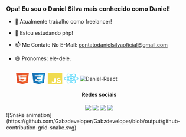 ### Opa! Eu sou o Daniel Silva mais conhecido como Daniel!

- 🔭 Atualmente trabalho como freelancer!
- 🌱 Estou estudando php!
- 📫 Me Contate No E-Mail: contatodanielsilvaoficial@gmail.com
- 😄 Pronomes: ele-dele.
  
  <div style="display: inline_block"><br>
  <img align="center" alt="Daniel-HTML" height="30" width="40" src="https://raw.githubusercontent.com/devicons/devicon/master/icons/html5/html5-original.svg">
  <img align="center" alt="Daniel-CSS" height="30" width="40" src="https://raw.githubusercontent.com/devicons/devicon/master/icons/css3/css3-original.svg">
  <img align="center" alt="Daniel-Js" height="30" width="40" src="https://raw.githubusercontent.com/devicons/devicon/master/icons/javascript/javascript-plain.svg">
  <img align="center" alt="Daniel-React" height="30" width="40" src="https://raw.githubusercontent.com/devicons/devicon/master/icons/react/react-original.svg">
  <img align="center" alt="Daniel-React" height="30" width="40" src="https://bit.ly/3ziZa9O">
</div>
  
  <div align="center">
  <h4>Redes sociais</h4>
</div>

  <div align="center"> 
  <a href="https://www.youtube.com/channel/UC4zocaahPTXDQEnm4IusWOQ" target="_blank"><img src="https://img.shields.io/badge/YouTube-FF0000?style=for-the-badge&logo=youtube&logoColor=white" target="_blank"></a>
  <a href="https://www.instagram.com/daniel.devl/" target="_blank"><img src="https://img.shields.io/badge/-Instagram-%23E4405F?style=for-the-badge&logo=instagram&logoColor=white" target="_blank"></a>
 <a href="https://discord.gg/n8MreSR68p" target="_blank"><img src="https://img.shields.io/badge/Discord-7289DA?style=for-the-badge&logo=discord&logoColor=white" target="_blank"></a> 
  <a href ="mailto:contatodanielsilvaoficial@gmail.com"><img src="https://img.shields.io/badge/-Gmail-%23333?style=for-the-badge&logo=email&logoColor=white" target="_blank"></a>
</div>

<div>
  ![Snake animation](https://github.com/Gabzdeveloper/Gabzdeveloper/blob/output/github-contribution-grid-snake.svg)
</div>
